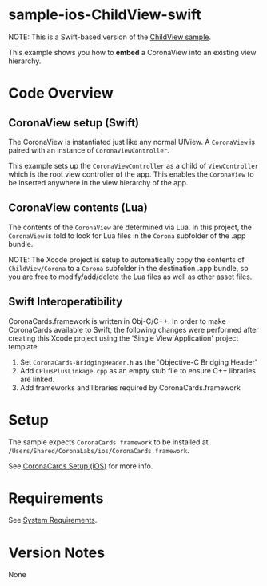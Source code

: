 sample-ios-ChildView-swift
====================

NOTE: This is a Swift-based version of the [ChildView sample](https://github.com/CoronaCards/sample-ios-ChildView).

This example shows you how to **embed** a CoronaView into an existing view hierarchy.

# Code Overview

## CoronaView setup (Swift)

The CoronaView is instantiated just like any normal UIView. A `CoronaView` is paired with an instance of `CoronaViewController`.

This example sets up the `CoronaViewController` as a child of `ViewController` which is the root view controller of the app. This enables the `CoronaView` to be inserted anywhere in the view hierarchy of the app.

## CoronaView contents (Lua)

The contents of the `CoronaView` are determined via Lua. In this project, the `CoronaView` is told to look for Lua files in the `Corona` subfolder of the .app bundle. 

NOTE: The Xcode project is setup to automatically copy the contents of `ChildView/Corona` to a `Corona` subfolder in the destination .app bundle, so you are free to modify/add/delete the Lua files as well as other asset files.

## Swift Interoperatibility

CoronaCards.framework is written in Obj-C/C++. In order to make CoronaCards available to Swift, the following changes were performed after creating this Xcode project using the 'Single View Application' project template:

1. Set `CoronaCards-BridgingHeader.h` as the 'Objective-C Bridging Header'
2. Add `CPlusPlusLinkage.cpp` as an empty stub file to ensure C++ libraries are linked.
3. Add frameworks and libraries required by CoronaCards.framework


# Setup

The sample expects `CoronaCards.framework` to be installed at `/Users/Shared/CoronaLabs/ios/CoronaCards.framework`. 

See [CoronaCards Setup (iOS)](http://docs.coronalabs.com/coronacards/ios/setup.html) for more info.


# Requirements

See [System Requirements](http://docs.coronalabs.com/coronacards/ios/setup.html#system-requirements).


# Version Notes

None